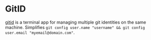 # GitID

[gitid](https://github.com/nathabonfim59/gitid) is a terminal app for managing multiple git identities on the same machine. Simplifies `git config user.name "username" && git config user.email "myemail@domain.com"`.

